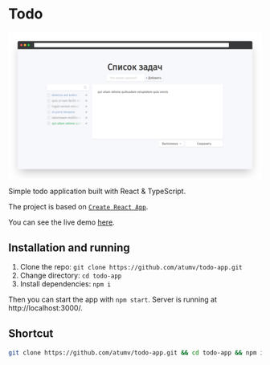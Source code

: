 # Todo

![preview](/assets/preview.png)

Simple todo application built with React & TypeScript.

The project is based on [`Create React App`](https://github.com/facebook/create-react-app).

You can see the live demo [here](https://atumv.github.io/todo-app).

## Installation and running

1. Clone the repo: `git clone https://github.com/atumv/todo-app.git`
2. Change directory: `cd todo-app`
3. Install dependencies: `npm i`

Then you can start the app with `npm start`.
Server is running at http://localhost:3000/.

## Shortcut

```sh
git clone https://github.com/atumv/todo-app.git && cd todo-app && npm i && npm start
```
